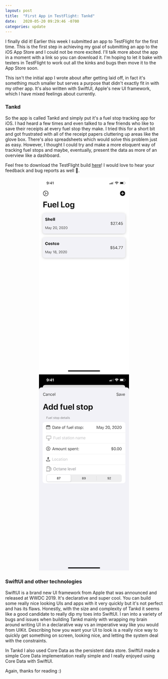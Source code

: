```yaml
---
layout: post
title:  "First App in TestFlight: Tankd"
date:   2020-05-20 09:29:46 -0700
categories: update
---
```


I finally did it! Earlier this week I submitted an app to TestFlight for the first time. This is the first step in achieving my goal of submitting an app to the iOS App Store and I could not be more excited. I'll talk more about the app in a moment with a link so you can download it. I'm hoping to let it bake with testers in TestFlight to work out all the kinks and bugs then move it to the App Store soon.

This isn't the initial app I wrote about after getting laid off, in fact it's something much smaller but serves a purpose that didn't exactly fit in with my other app. It's also written with SwiftUI, Apple's new UI framework, which I have mixed feelings about currently. 

### Tankd
So the app is called Tankd and simply put it's a fuel stop tracking app for iOS. I had heard a few times and even talked to a few friends who like to save their receipts at every fuel stop they make. I tried this for a short bit and got frustrated with all of the receipt papers cluttering up areas like the glove box. There's also spreadsheets which would solve this problem just as easy. However, I thought I could try and make a more eloquent way of tracking fuel stops and maybe, eventually, present the data as more of an overview like a dashboard. 

Feel free to download the TestFlight build [here](https://testflight.apple.com/join/XCcpPOnr)! I would love to hear your feedback and bug reports as well 🐞.



<p align="center">
<img src="/images/root.jpg">
<img src="/images/add_fuel_stop.jpg">
</p>

### SwiftUI and other technologies
SwiftUI is a brand new UI framework from Apple that was announced and released at WWDC 2019. It's declarative and super cool. You can build some really nice looking UIs and apps with it very quickly but it's not perfect and has its flaws. Honestly, with the size and complexity of Tankd it seems like a good candidate to really dip my toes into SwiftUI. I ran into a variety of bugs and issues when building Tankd mainly with wrapping my brain around writing UI in a declarative way vs an imperative way like you would from UIKit. Describing how you want your UI to look is a really nice way to quickly get something on screen, looking nice, and letting the system deal with the constraints. 

In Tankd I also used Core Data as the persistent data store. SwiftUI made a simple Core Data implementation really simple and I really enjoyed using Core Data with SwiftUI. 


Again, thanks for reading :) 


[jekyll-docs]: https://jekyllrb.com/docs/home
[jekyll-gh]:   https://github.com/jekyll/jekyll
[jekyll-talk]: https://talk.jekyllrb.com/
